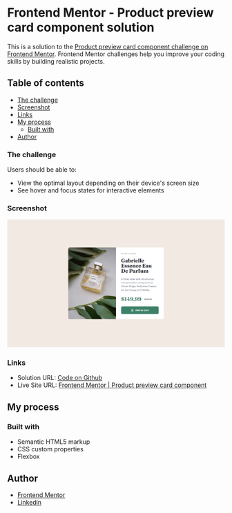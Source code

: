# Frontend Mentor - Product preview card component solution

This is a solution to the [Product preview card component challenge on Frontend Mentor](https://www.frontendmentor.io/challenges/product-preview-card-component-GO7UmttRfa). Frontend Mentor challenges help you improve your coding skills by building realistic projects.

## Table of contents

- [The challenge](#the-challenge)
- [Screenshot](#screenshot)
- [Links](#links)
- [My process](#my-process)
  - [Built with](#built-with)
- [Author](#author)

### The challenge

Users should be able to:

- View the optimal layout depending on their device's screen size
- See hover and focus states for interactive elements

### Screenshot

![](./images/README.png)

### Links

- Solution URL: [Code on Github](https://github.com/simokitkat/Product-preview-card-component)
- Live Site URL: [Frontend Mentor | Product preview card component](https://simokitkat.github.io/Product-preview-card-component)

## My process

### Built with

- Semantic HTML5 markup
- CSS custom properties
- Flexbox

## Author

- [Frontend Mentor](https://www.frontendmentor.io/profile/simokitkat)
- [Linkedin](https://www.linkedin.com/in/islamsoliman92)
